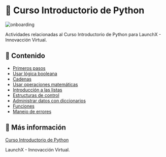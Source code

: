 # 🐍 Curso Introductorio de Python

![onboarding](https://user-images.githubusercontent.com/49181840/161889590-d147b03c-c901-48fd-bf2e-fad0926ad63f.png)

Actividades relacionadas al Curso Introductorio de Python para LaunchX - 
Innovacción Virtual.

## 📖 Contenido 

- [Primeros pasos](./src/Modulo1.ipynb)
- [Usar lógica booleana](./src/Modulo3.ipynb)
- [Cadenas](./src/Modulo4.ipynb)
- [Usar operaciones matemáticas](./src/Modulo5.ipynb)
- [Introducción a las listas](./src/Modulo6.ipynb)
- [Estructuras de control](./src/Modulo7.ipynb)
- [Administrar datos con diccionarios](./src/Modulo8.ipynb)
- [Funciones](./src/Modulo9.ipynb)
- [Manejo de errores](./src/Modulo10.ipynb)

## 🔗 Más información

[Curso Introductorio de Python](https://github.com/LaunchX-InnovaccionVirtual/CursoIntroPython)

LaunchX - Innovacción Virtual.